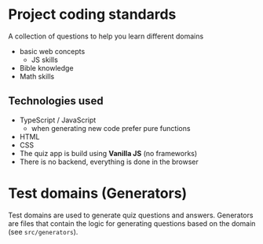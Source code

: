 # Project coding standards

A collection of questions to help you learn different domains

- basic web concepts
  - JS skills
- Bible knowledge
- Math skills

## Technologies used

- TypeScript / JavaScript
  - when generating new code prefer pure functions
- HTML
- CSS
- The quiz app is build using **Vanilla JS** (no frameworks)
- There is no backend, everything is done in the browser

# Test domains (Generators)

Test domains are used to generate quiz questions and answers. Generators are files that contain the logic for generating questions based on the domain (see `src/generators`).
